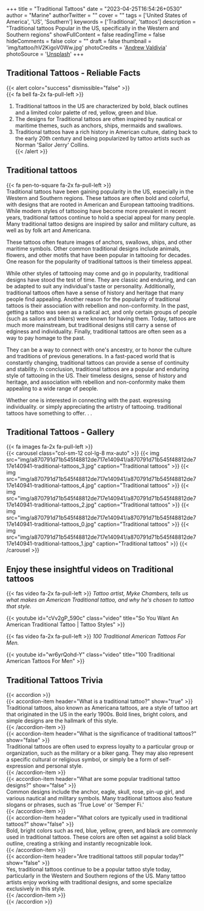 +++
title = "Traditional Tattoos"
date = "2023-04-25T16:54:26+0530"
author = "Marine"
authorTwitter = ""
cover = ""
tags = ['United States of America', 'US', 'Southern']
keywords = ['Traditional', 'tattoos']
description = "Traditional tattoos Popular in the US, specifically in the Western and Southern regions"
showFullContent = false
readingTime = false
hideComments = false
color = ""
draft = false
thumbnail = 'img/tattoo/hV2KigoV0Ww.jpg'
photoCredits = '<a href="https://unsplash.com/@donovan_valdivia">Andrew Valdivia</a>'
photoSource = '<a href="https://unsplash.com/photos/hV2KigoV0Ww">Unsplash</a>'
+++
## Traditional Tattoos - Reliable Facts 
{{< alert color="success" dismissible="false" >}}  
{{< fa bell fa-2x fa-pull-left >}}  <br> 
1. Traditional tattoos in the US are characterized by bold, black outlines and a limited color palette of red, yellow, green and blue.  
1. The designs for Traditional tattoos are often inspired by nautical or maritime themes, such as anchors, ships, mermaids and swallows.  
1. Traditional tattoos have a rich history in American culture, dating back to the early 20th century and being popularized by tattoo artists such as Norman 'Sailor Jerry' Collins.  
{{< /alert >}}  
## Traditional tattoos  
  
{{< fa pen-to-square fa-2x fa-pull-left >}}  
Traditional tattoos have been gaining popularity in the US, especially in the Western and Southern regions. These tattoos are often bold and colorful, with designs that are rooted in American and European tattooing traditions. While modern styles of tattooing have become more prevalent in recent years, traditional tattoos continue to hold a special appeal for many people.  Many traditional tattoo designs are inspired by sailor and military culture, as well as by folk art and Americana. 

 These tattoos often feature images of anchors, swallows, ships, and other maritime symbols. Other common traditional designs include animals, flowers, and other motifs that have been popular in tattooing for decades.  One reason for the popularity of traditional tattoos is their timeless appeal. 

 While other styles of tattooing may come and go in popularity, traditional designs have stood the test of time. They are classic and enduring, and can be adapted to suit any individual's taste or personality. Additionally, traditional tattoos often have a sense of history and heritage that many people find appealing.  Another reason for the popularity of traditional tattoos is their association with rebellion and non-conformity. In the past, getting a tattoo was seen as a radical act, and only certain groups of people (such as sailors and bikers) were known for having them. Today, tattoos are much more mainstream, but traditional designs still carry a sense of edginess and individuality.  Finally, traditional tattoos are often seen as a way to pay homage to the past. 

 They can be a way to connect with one's ancestry, or to honor the culture and traditions of previous generations. In a fast-paced world that is constantly changing, traditional tattoos can provide a sense of continuity and stability.  In conclusion, traditional tattoos are a popular and enduring style of tattooing in the US. Their timeless designs, sense of history and heritage, and association with rebellion and non-conformity make them appealing to a wide range of people. 

 Whether one is interested in connecting with the past.  expressing individuality.  or simply appreciating the artistry of tattooing.  traditional tattoos have something to offer. . .   
## Traditional Tattoos - Gallery   
{{< fa images fa-2x fa-pull-left >}}   
{{< carousel class="col-sm-12                        col-lg-8 mx-auto" >}} 
{{< img src="img/a870791d71b545f48812de717e140941/a870791d71b545f48812de717e140941-traditional-tattoos_3.jpg"                             caption="Traditional tattoos"                                 >}} 
{{< img src="img/a870791d71b545f48812de717e140941/a870791d71b545f48812de717e140941-traditional-tattoos_4.jpg"                             caption="Traditional tattoos"                                 >}} 
{{< img src="img/a870791d71b545f48812de717e140941/a870791d71b545f48812de717e140941-traditional-tattoos_2.jpg"                             caption="Traditional tattoos"                                 >}} 
{{< img src="img/a870791d71b545f48812de717e140941/a870791d71b545f48812de717e140941-traditional-tattoos_0.jpg"                             caption="Traditional tattoos"                                 >}} 
{{< img src="img/a870791d71b545f48812de717e140941/a870791d71b545f48812de717e140941-traditional-tattoos_1.jpg"                             caption="Traditional tattoos"                                 >}} 
{{< /carousel >}}  
## Enjoy these insightful videos on Traditional tattoos  
   
  {{< fas video fa-2x fa-pull-left >}}
  *Tattoo artist, Myke Chambers, tells us what makes an American Traditional tattoo, and why he's chosen to tattoo that style.* 

{{< youtube id="cVv2gP_590c" class="video" title="So You Want An American Traditional Tattoo | Tattoo Styles" >}}
   
  {{< fas video fa-2x fa-pull-left >}}
  *100 Traditional American Tattoos For Men.* 

{{< youtube id="wr6yrQohd-Y" class="video" title="100 Traditional American Tattoos For Men" >}}
## Traditional Tattoos Trivia   
{{< accordion >}}  
  {{< accordion-item header="What is a traditional tattoo?" show="true" >}}  
    Traditional tattoos, also known as Americana tattoos, are a style of tattoo art that originated in the US in the early 1900s. Bold lines, bright colors, and simple designs are the hallmark of this style.  
  {{< /accordion-item >}}  
  {{< accordion-item header="What is the significance of traditional tattoos?" show="false" >}}  
    Traditional tattoos are often used to express loyalty to a particular group or organization, such as the military or a biker gang. They may also represent a specific cultural or religious symbol, or simply be a form of self-expression and personal style.  
  {{< /accordion-item >}}  
  {{< accordion-item header="What are some popular traditional tattoo designs?" show="false" >}}  
    Common designs include the anchor, eagle, skull, rose, pin-up girl, and various nautical and military symbols. Many traditional tattoos also feature slogans or phrases, such as 'True Love' or 'Semper Fi.'  
  {{< /accordion-item >}}  
  {{< accordion-item header="What colors are typically used in traditional tattoos?" show="false" >}}  
    Bold, bright colors such as red, blue, yellow, green, and black are commonly used in traditional tattoos. These colors are often set against a solid black outline, creating a striking and instantly recognizable look.  
  {{< /accordion-item >}}  
  {{< accordion-item header="Are traditional tattoos still popular today?" show="false" >}}  
    Yes, traditional tattoos continue to be a popular tattoo style today, particularly in the Western and Southern regions of the US. Many tattoo artists enjoy working with traditional designs, and some specialize exclusively in this style.  
  {{< /accordion-item >}}  
{{< /accordion >}}  
